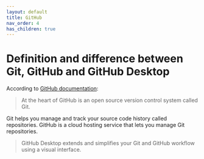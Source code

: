 ```yaml
---
layout: default
title: GitHub
nav_order: 4
has_children: true
---
```


Definition and difference between Git, GitHub and GitHub Desktop
================================================================

According to [GitHub documentation](https://docs.github.com):

>At the heart of GitHub is an open source version control system called Git.

Git helps you manage and track your source code history called repositories. GitHub is a cloud hosting service that lets you manage Git repositories.

> GitHub Desktop extends and simplifies your Git and GitHub workflow using a visual interface. 